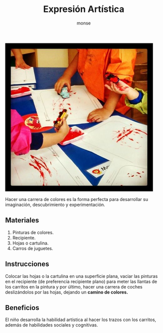 ﻿---
layout: post
title:  "Expresión Artística"
tags: [corporal]
categories: [bebes, actividad]
author: monse
image: /assets/posts/2020-06-01-pinturas-con-carritos.jpeg
---
![Actividad de colores](/assets/posts/2020-06-01-pinturas-con-carritos.jpeg)

Hacer una carrera de colores es la forma perfecta para desarrollar su imaginación, descubrimiento y experimentación. 


## Materiales 

 1. Pinturas de colores. 
 2. Recipiente.
 3. Hojas o cartulina. 
 4. Carros de juguetes. 

## Instrucciones 

Colocar las hojas o la cartulina en una superficie plana, vaciar las pinturas en el recipiente (de preferencia recipiente plano) para meter las llantas de los carritos en la pintura y por último, hacer una carrera de coches deslizándolos por las hojas, dejando un **camino de colores.**


## Beneficios 

El niño desarrolla la habilidad artística al hacer los trazos con los carritos, además de habilidades sociales y cognitivas. 

